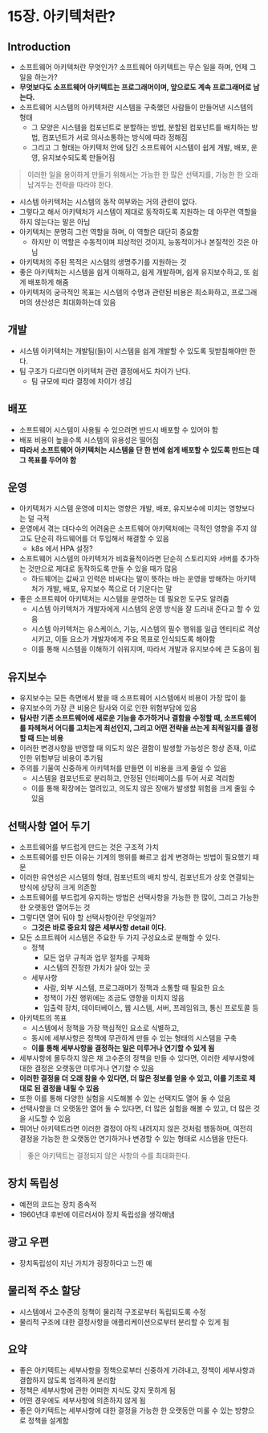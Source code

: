 # 15장. 아키텍처란?

## Introduction

- 소프트웨어 아키텍처란 무엇인가? 소프트웨어 아키텍트는 무슨 일을 하며, 언제 그 일을 하는가?
- **무엇보다도 소프트웨어 아키텍트는 프로그래머이며, 앞으로도 계속 프로그래머로 남는다.**
- 소프트웨어 시스템의 아키텍처란 시스템을 구축했던 사람들이 만들어낸 시스템의 형태
  - 그 모양은 시스템을 컴포넌트로 분할하는 방법, 분할된 컴포넌트를 배치하는 방법, 컴포넌트가 서로 의사소통하는 방식에 따라 정해짐
  - 그리고 그 형태는 아키텍처 안에 담긴 소프트웨어 시스템이 쉽게 개발, 배포, 운영, 유지보수되도록 만들어짐

> 이러한 일을 용이하게 만들기 위해서는 가능한 한 많은 선택지를, 가능한 한 오래 남겨두는 전략을 따라야 한다.

- 시스템 아키텍처는 시스템의 동작 여부와는 거의 관련이 없다.
- 그렇다고 해서 아키텍처가 시스템이 제대로 동작하도록 지원하는 데 아무런 역할을 하지 않는다는 말은 아님
- 아키텍처는 분명히 그런 역할을 하며, 이 역할은 대단히 중요함
  - 하지만 이 역할은 수동적이며 피상적인 것이지, 능동적이거나 본질적인 것은 아님
- 아키텍처의 주된 목적은 시스템의 생명주기를 지원하는 것
- 좋은 아키텍처는 시스템을 쉽게 이해하고, 쉽게 개발하며, 쉽게 유지보수하고, 또 쉽게 배포하게 해줌
- 아키텍처의 궁극적인 목표는 시스템의 수명과 관련된 비용은 최소화하고, 프로그래머의 생산성은 최대화하는데 있음

## 개발

- 시스템 아키텍처는 개발팀(들)이 시스템을 쉽게 개발할 수 있도록 뒷받침해야만 한다.
- 팀 구조가 다르다면 아키텍처 관련 결정에서도 차이가 난다.
  - 팀 규모에 따라 결정에 차이가 생김

## 배포

- 소프트웨어 시스템이 사용될 수 있으려면 반드시 배포할 수 있어야 함
- 배포 비용이 높을수록 시스템의 유용성은 떨어짐
- **따라서 소프트웨어 아키텍처는 시스템을 단 한 번에 쉽게 배포할 수 있도록 만드는 데 그 목표를 두어야 함**

## 운영

- 아키텍처가 시스템 운영에 미치는 영향은 개발, 배포, 유지보수에 미치는 영향보다는 덜 극적
- 운영에서 겪는 대다수의 어려움은 소프트웨어 아키텍처에는 극적인 영향을 주지 않고도 단순히 하드웨어를 더 투입해서 해결할 수 있음
  - k8s 에서 HPA 설정?
- 소프트웨어 시스템의 아키텍처가 비효율적이라면 단순히 스토리지와 서버를 추가하는 것만으로 제대로 동작하도록 만들 수 있을 때가 많음
  - 하드웨어는 값싸고 인력은 비싸다는 말이 뜻하는 바는 운영을 방해하는 아키텍처가 개발, 배포, 유지보수 쪽으로 더 기운다는 말
- 좋은 소프트웨어 아키텍처는 시스템을 운영하는 데 필요한 도구도 알려줌
  - 시스템 아키텍처가 개발자에게 시스템의 운영 방식을 잘 드러내 준다고 할 수 있음
  - 시스템 아키텍처는 유스케이스, 기능, 시스템의 필수 행위를 일급 엔티티로 격상시키고, 이들 요소가 개발자에게 주요 목표로 인식되도록 해야함
  - 이를 통해 시스템을 이해하기 쉬워지며, 따라서 개발과 유지보수에 큰 도움이 됨

## 유지보수

- 유지보수는 모든 측면에서 봤을 때 소프트웨어 시스템에서 비용이 가장 많이 듦
- 유지보수의 가장 큰 비용은 탐사와 이로 인한 위험부담에 있음
- **탐사란 기존 소프트웨어에 새로운 기능을 추가하거나 결함을 수정할 때, 소프트웨어를 파헤쳐서 어디를 고치는게 최선인지, 그리고 어떤 전략을 쓰는게 최적일지를 결정할 때 드는 비용**
- 이러한 변경사항을 반영할 때 의도치 않은 결함이 발생할 가능성은 항상 존재, 이로 인한 위험부담 비용이 추가됨
- 주의를 기울여 신중하게 아키텍처를 만들면 이 비용을 크게 줄일 수 있음
  - 시스템을 컴포넌트로 분리하고, 안정된 인터페이스를 두어 서로 격리함
  - 이를 통해 확장에는 열려있고, 의도치 않은 장애가 발생할 위험을 크게 줄일 수 있음

## 선택사항 열어 두기

- 소프트웨어를 부드럽게 만드는 것은 구조적 가치
- 소프트웨어를 만든 이유는 기계의 행위를 빠르고 쉽게 변경하는 방법이 필요했기 때문
- 이러한 유연성은 시스템의 형태, 컴포넌트의 배치 방식, 컴포넌트가 상호 연결되는 방식에 상당히 크게 의존함
- 소프트웨어를 부드럽게 유지하는 방법은 선택사항을 가능한 한 많이, 그리고 가능한 한 오랫동안 열어두는 것
- 그렇다면 열어 둬야 할 선택사항이란 무엇일까?
  - **그것은 바로 중요치 않은 세부사항 detail 이다.**
- 모든 소프트웨어 시스템은 주요한 두 가지 구성요소로 분해할 수 있다.
  - 정책
    - 모든 업무 규칙과 업무 절차를 구체화
    - 시스템의 진정한 가치가 살아 있는 곳
  - 세부사항
    - 사람, 외부 시스템, 프로그래머가 정책과 소통할 때 필요한 요소
    - 정책이 가진 행위에는 조금도 영향을 미치지 않음
    - 입출력 장치, 데이터베이스, 웹 시스템, 서버, 프레임워크, 통신 프로토콜 등
- 아키텍트의 목표
  - 시스템에서 정책을 가장 핵심적인 요소로 식별하고,
  - 동시에 세부사항은 정책에 무관하게 만들 수 있는 형태의 시스템을 구축
  - **이를 통해 세부사항을 결정하는 일은 미루거나 연기할 수 있게 됨**
- 세부사항에 몰두하지 않은 채 고수준의 정책을 만들 수 있다면, 이러한 세부사항에 대한 결정은 오랫동안 미루거나 연기할 수 있음
- **이러한 결정을 더 오래 참을 수 있다면, 더 많은 정보를 얻을 수 있고, 이를 기초로 제대로 된 결정을 내릴 수 있음**
- 또한 이를 통해 다양한 실험을 시도해볼 수 있는 선택지도 열어 둘 수 있음
- 선택사항을 더 오랫동안 열어 둘 수 있다면, 더 많은 실험을 해볼 수 있고, 더 많은 것을 시도할 수 있음
- 뛰어난 아키텍트라면 이러한 결정이 아직 내려지지 않은 것처럼 행동하며, 여전히 결정을 가능한 한 오랫동안 연기하거나 변경할 수 있는 형태로 시스템을 만든다.

> 좋은 아키텍트는 결정되지 않은 사항의 수를 최대화한다.

## 장치 독립성

- 예전의 코드는 장치 종속적
- 1960년대 후반에 이르러서야 장치 독립성을 생각해냄

## 광고 우편

- 장치독립성이 지닌 가치가 굉장하다고 느낀 예

## 물리적 주소 할당

- 시스템에서 고수준의 정책이 물리적 구조로부터 독립되도록 수정
- 물리적 구조에 대한 결정사항을 애플리케이션으로부터 분리할 수 있게 됨

## 요약

- 좋은 아키텍트는 세부사항을 정책으로부터 신중하게 가려내고, 정책이 세부사항과 결합하지 않도록 엄격하게 분리함
- 정책은 세부사항에 관한 어떠한 지식도 갖지 못하게 됨
- 어떤 경우에도 세부사항에 의존하지 않게 됨
- 좋은 아키텍트는 세부사항에 대한 결정을 가능한 한 오랫동안 미룰 수 있는 방향으로 정책을 설계함
